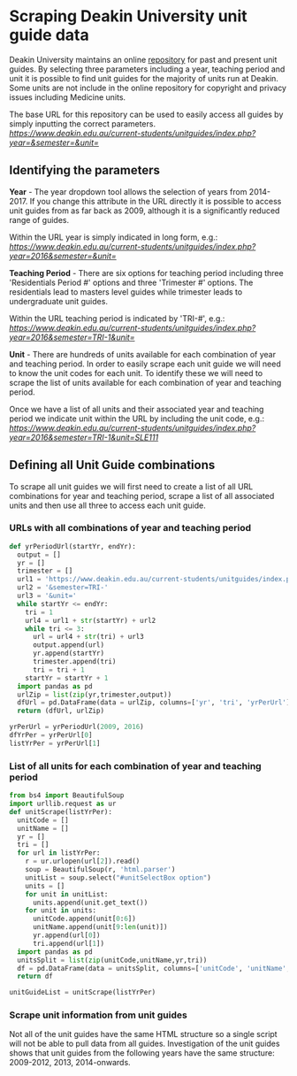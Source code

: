 # Scraping Deakin University unit guide data
Deakin University maintains an online <a href="https://www.deakin.edu.au/current-students/unitguides/index.php?">repository</a>
for past and present unit guides. By selecting three parameters including a year,
teaching period and unit it is possible to find unit guides for the majority
of units run at Deakin. Some units are not include in the online repository
for copyright and privacy issues including Medicine units.

The base URL for this repository can be used to easily access all guides by
simply inputting the correct parameters.
*https://www.deakin.edu.au/current-students/unitguides/index.php?year=&semester=&unit=*

## Identifying the parameters
**Year** - The year dropdown tool allows the selection of years from 2014-2017.
If you change this attribute in the URL directly it is possible to access unit
guides from as far back as 2009, although it is a significantly reduced
range of guides.

Within the URL year is simply indicated in long form, e.g.:
*https://www.deakin.edu.au/current-students/unitguides/index.php?year=2016&semester=&unit=*

**Teaching Period** - There are six options for teaching period including three
'Residentials Period #' options and three 'Trimester #' options. The
residentials lead to masters level guides while trimester leads to undergraduate
unit guides.

Within the URL teaching period is indicated by 'TRI-#', e.g.:
*https://www.deakin.edu.au/current-students/unitguides/index.php?year=2016&semester=TRI-1&unit=*

**Unit** - There are hundreds of units available for each combination of year
and teaching period. In order to easily scrape each unit guide we will need to
know the unit codes for each unit. To identify these we will need to scrape
the list of units available for each combination of year and teaching period.

Once we have a list of all units and their associated year and teaching period
we indicate unit within the URL by including the unit code, e.g.:
*https://www.deakin.edu.au/current-students/unitguides/index.php?year=2016&semester=TRI-1&unit=SLE111*

## Defining all Unit Guide combinations
To scrape all unit guides we will first need to create a list of all URL
combinations for year and teaching period, scrape a list of all associated units
and then use all three to access each unit guide.

### URLs with all combinations of year and teaching period
```python
def yrPeriodUrl(startYr, endYr):
  output = []
  yr = []
  trimester = []
  url1 = 'https://www.deakin.edu.au/current-students/unitguides/index.php?year='
  url2 = '&semester=TRI-'
  url3 = '&unit='
  while startYr <= endYr:
    tri = 1
    url4 = url1 + str(startYr) + url2
    while tri <= 3:
      url = url4 + str(tri) + url3
      output.append(url)
      yr.append(startYr)
      trimester.append(tri)
      tri = tri + 1
    startYr = startYr + 1
  import pandas as pd
  urlZip = list(zip(yr,trimester,output))
  dfUrl = pd.DataFrame(data = urlZip, columns=['yr', 'tri', 'yrPerUrl'])
  return (dfUrl, urlZip)

yrPerUrl = yrPeriodUrl(2009, 2016)
dfYrPer = yrPerUrl[0]
listYrPer = yrPerUrl[1]
```

### List of all units for each combination of year and teaching period
```python
from bs4 import BeautifulSoup
import urllib.request as ur
def unitScrape(listYrPer):
  unitCode = []
  unitName = []
  yr = []
  tri = []
  for url in listYrPer:
    r = ur.urlopen(url[2]).read()
    soup = BeautifulSoup(r, 'html.parser')
    unitList = soup.select("#unitSelectBox option")
    units = []
    for unit in unitList:
      units.append(unit.get_text())
    for unit in units:
      unitCode.append(unit[0:6])
      unitName.append(unit[9:len(unit)])
      yr.append(url[0])
      tri.append(url[1])
  import pandas as pd
  unitsSplit = list(zip(unitCode,unitName,yr,tri))
  df = pd.DataFrame(data = unitsSplit, columns=['unitCode', 'unitName', 'yr', 'tri'])
  return df

unitGuideList = unitScrape(listYrPer)
```

### Scrape unit information from unit guides
Not all of the unit guides have the same HTML structure so a single script will
not be able to pull data from all guides. Investigation of the unit guides
shows that unit guides from the following years have the same structure:
2009-2012, 2013, 2014-onwards.
